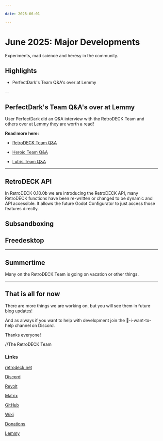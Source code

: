 ```yaml
--- 

date: 2025-06-01

--- 
```


# June 2025: Major Developments

Experiments, mad science and heresy in the community. 

## Highlights

- PerfectDark's Team Q&A's over at Lemmy

<!-- more -->

--

## PerfectDark's Team Q&A's over at Lemmy

User PerfectDark did an Q&A interview with the RetroDECK Team and others over at Lemmy they are worth a read!

**Read more here:** 

- [RetroDECK Team Q&A](https://lemmy.world/post/29089606)

- [Heroic Team Q&A](https://lemmy.world/post/29307328)

- [Lutris Team Q&A](https://lemmy.world/post/29459679)


---

## RetroDECK API

In RetroDECK 0.10.0b we are introducing the RetroDECK API, many RetroDECK functions have been re-written or changed to be dynamic and API accessible. It allows the future Godot Configurator to just access those features directly. 

## Subsandboxing



## Freedesktop

---

## Summertime 

Many on the RetroDECK Team is going on vacation or other things.


---

## That is all for now 

There are more things we are working on, but you will see them in future blog updates!

And as always if you want to help with development join the 💙-i-want-to-help channel on Discord.

Thanks everyone! 

//The RetroDECK Team 

### Links 

[retrodeck.net](https://retrodeck.net/)  
  
[Discord](https://discord.gg/WDc5C9YWMx) 

[Revolt](https://rvlt.gg/StVaEc0w) 

[Matrix](https://matrix.to/#/#retrodeck:matrix.org) 

[GitHub](https://github.com/XargonWan/RetroDECK) 

[Wiki](https://github.com/XargonWan/RetroDECK/wiki) 

[Donations](https://retrodeck.readthedocs.io/en/latest/wiki_about/donations-licenses/) 

[Lemmy](https://lemmy.zip/c/retrodeck) 
